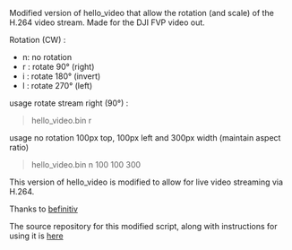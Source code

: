 Modified version of hello_video that allow the rotation (and scale) of the H.264 video stream. Made for the DJI FVP video out.

Rotation (CW) : 
- n: no rotation
- r : rotate 90° (right)
- i : rotate 180° (invert)
- l : rotate 270° (left)

usage rotate stream right (90°) :
> hello_video.bin r

usage no rotation 100px top, 100px left and 300px width (maintain aspect ratio)
> hello_video.bin n 100 100 300

This version of hello_video is modified to allow for live video streaming via H.264. 

Thanks to [befinitiv](https://github.com/befinitiv)

The source repository for this modified script, along with instructions for using it is [here](https://github.com/befinitiv/hello_video)

